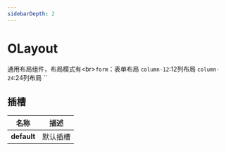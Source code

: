 ```yaml
---
sidebarDepth: 2
---
```


# OLayout

通用布局组件，布局模式有&lt;br&gt;`form`：表单布局
`column-12`:12列布局
`column-24`:24列布局
`` 


## 插槽

<div class="content-table-wrap">
<div class="content-table slots-table">

| <span>名称</span> |<span>描述</span>  |
| ------------- |----------  |
| **default**   |默认插槽    |
    
</div>
</div>






